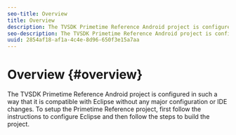 ```yaml
---
seo-title: Overview
title: Overview
description: The TVSDK Primetime Reference Android project is configured in such a way that it is compatible with Eclipse without any major configuration or IDE changes.
seo-description: The TVSDK Primetime Reference Android project is configured in such a way that it is compatible with Eclipse without any major configuration or IDE changes.
uuid: 2854af18-af1a-4c4e-8d96-650f3e15a7aa
---
```


# Overview {#overview}

The TVSDK Primetime Reference Android project is configured in such a way that it is compatible with Eclipse without any major configuration or IDE changes. To setup the Primetime Reference project, first follow the instructions to configure Eclipse and then follow the steps to build the project. 
